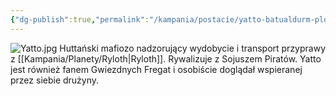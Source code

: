 ```yaml
---
{"dg-publish":true,"permalink":"/kampania/postacie/yatto-batualdurm-plolrath/","dgPassFrontmatter":true}
---
```


![Yatto.jpg](/img/user/6%20Obrazy/Yatto.jpg)
Huttański mafiozo nadzorujący wydobycie i transport przyprawy z [[Kampania/Planety/Ryloth\|Ryloth]]. Rywalizuje z Sojuszem Piratów. Yatto jest również fanem Gwiezdnych Fregat i osobiście doglądał wspieranej przez siebie drużyny.